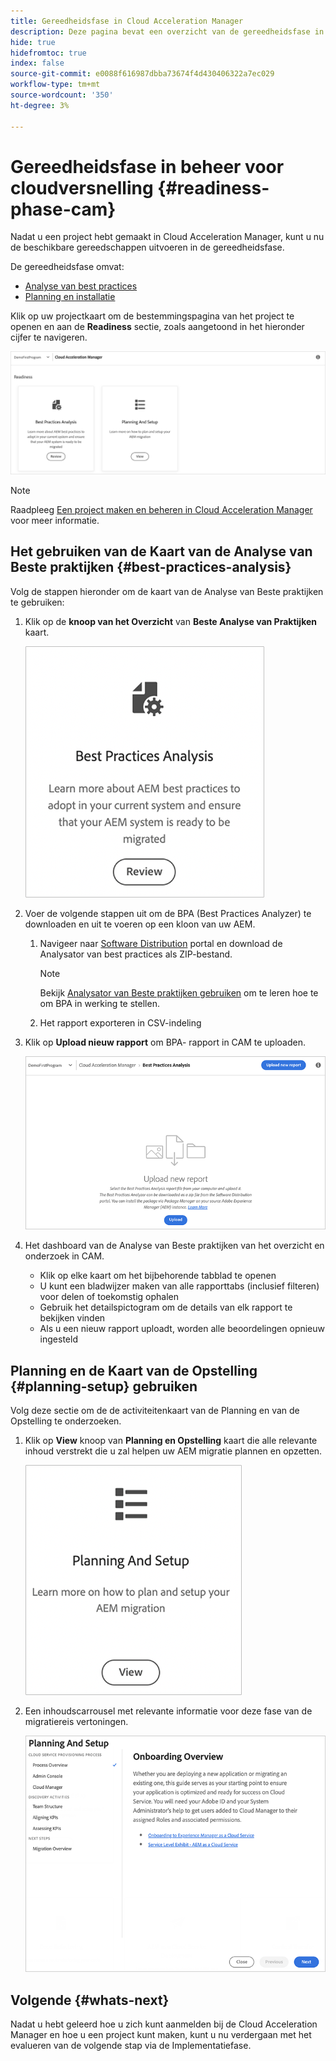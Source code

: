 ```yaml
---
title: Gereedheidsfase in Cloud Acceleration Manager
description: Deze pagina bevat een overzicht van de gereedheidsfase in Cloud Acceleration Manager.
hide: true
hidefromtoc: true
index: false
source-git-commit: e0088f616987dbba73674f4d430406322a7ec029
workflow-type: tm+mt
source-wordcount: '350'
ht-degree: 3%

---
```



# Gereedheidsfase in beheer voor cloudversnelling {#readiness-phase-cam}

Nadat u een project hebt gemaakt in Cloud Acceleration Manager, kunt u nu de beschikbare gereedschappen uitvoeren in de gereedheidsfase.

De gereedheidsfase omvat:

* [Analyse van best practices](#best-practices-analysis)
* [Planning en installatie](#planning-setup)

Klik op uw projectkaart om de bestemmingspagina van het project te openen en aan de **Readiness** sectie, zoals aangetoond in het hieronder cijfer te navigeren.

![afbeelding](/help/move-to-cloud-service/cloud-acceleration-manager/assets/readiness-1.png)

>[!NOTE]
>Raadpleeg [Een project maken en beheren in Cloud Acceleration Manager](/help/move-to-cloud-service/cloud-acceleration-manager/using-cam/getting-started-cam.md) voor meer informatie.

## Het gebruiken van de Kaart van de Analyse van Beste praktijken {#best-practices-analysis}

Volg de stappen hieronder om de kaart van de Analyse van Beste praktijken te gebruiken:

1. Klik op de **knoop van het Overzicht** van **Beste Analyse van Praktijken** kaart.

   ![afbeelding](/help/move-to-cloud-service/cloud-acceleration-manager/assets/readiness-2.png)

1. Voer de volgende stappen uit om de BPA (Best Practices Analyzer) te downloaden en uit te voeren op een kloon van uw AEM.

   1. Navigeer naar [Software Distribution](https://experience.adobe.com/#/downloads/content/software-distribution/en/aemcloud.html) portal en download de Analysator van best practices als ZIP-bestand.

      >[!NOTE]
      >Bekijk [Analysator van Beste praktijken gebruiken](https://experienceleague.adobe.com/docs/experience-manager-cloud-service/moving/cloud-migration/best-practices-analyzer/using-best-practices-analyzer.html?lang=en#imp-considerations) om te leren hoe te om BPA in werking te stellen.

   1. Het rapport exporteren in CSV-indeling

1. Klik op **Upload nieuw rapport** om BPA- rapport in CAM te uploaden.

   ![afbeelding](/help/move-to-cloud-service/cloud-acceleration-manager/assets/readiness-3.png)

1. Het dashboard van de Analyse van Beste praktijken van het overzicht en onderzoek in CAM.

   * Klik op elke kaart om het bijbehorende tabblad te openen
   * U kunt een bladwijzer maken van alle rapporttabs (inclusief filteren) voor delen of toekomstig ophalen
   * Gebruik het detailspictogram om de details van elk rapport te bekijken vinden
   * Als u een nieuw rapport uploadt, worden alle beoordelingen opnieuw ingesteld

## Planning en de Kaart van de Opstelling {#planning-setup} gebruiken

Volg deze sectie om de de activiteitenkaart van de Planning en van de Opstelling te onderzoeken.

1. Klik op **View** knoop van **Planning en Opstelling** kaart die alle relevante inhoud verstrekt die u zal helpen uw AEM migratie plannen en opzetten.

   ![afbeelding](/help/move-to-cloud-service/cloud-acceleration-manager/assets/readiness-4.png)

1. Een inhoudscarrousel met relevante informatie voor deze fase van de migratiereis vertoningen.

   ![afbeelding](/help/move-to-cloud-service/cloud-acceleration-manager/assets/readiness-5.png)

## Volgende {#whats-next}

Nadat u hebt geleerd hoe u zich kunt aanmelden bij de Cloud Acceleration Manager en hoe u een project kunt maken, kunt u nu verdergaan met het evalueren van de volgende stap via de Implementatiefase.


